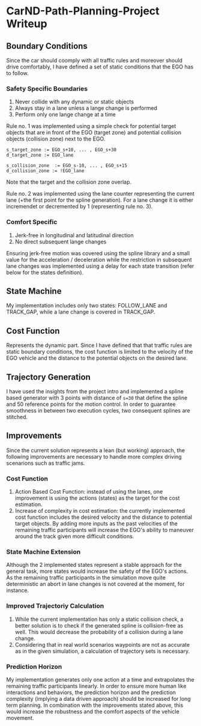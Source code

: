 # CarND-Path-Planning-Project Writeup
  
## Boundary Conditions 
Since the car should coomply with all traffic rules and moreover should drive comfortably, I have defined a set of static conditions that the EGO has to follow. 

### Safety Specific Boundaries

1. Never collide with any dynamic or static objects 
2. Always stay in a lane unless a lange change is performed
3. Perform only one lange change at a time
     
Rule no. 1 was implemented using a simple check for potential target objects that are in front of the EGO (target zone) and potential collision objects (collision zone) next to the EGO.
```
s_target_zone := EGO_s+10, ... , EGO_s+30
d_target_zone := EGO_lane

s_collision_zone  := EGO_s-10, ... , EGO_s+15
d_collision_zone := !EGO_lane 
``` 
Note that the target and the collision zone overlap.

Rule no. 2 was implemented using the lane counter representing the current lane (+the first point for the spline generation). For a lane change it is either incremendet or decremented by 1 (representing rule no. 3). 

 
### Comfort Specific 

1. Jerk-free in longitudinal and latitudinal direction
2. No direct subsequent lange changes 

Ensuring jerk-free motion was covered using the spline library and a small value for the acceleration / deceleration while the restriction in subsequent lane changes was implemented using a delay for each state transition (refer below for the states definition). 

## State Machine
My implementation includes only two states: FOLLOW_LANE and TRACK_GAP, while a lane change is covered in TRACK_GAP. 

## Cost Function
Represents the dynamic part. Since I have defined that that traffic rules are static boundary conditions, the cost function is limited to the velocity of the EGO vehicle and the distance to the potential objects on the desired lane. 

## Trajectory Generation 
I have used the insights from the project intro and implemented a spline based generator with 3 points with distance of ```s=30```  that define the spline and 50 reference points for the motion control. In order to guarantee smoothness in between two execution cycles, two consequent splines are stitched.  

## Improvements
Since the current solution represents a lean (but working) approach, the following improvements are necessary to handle more complex driving scenarions such as traffic jams. 

### Cost Function
1. Action Based Cost Function: instead of using the lanes, one improvement is using the actions (states) as the target for the cost estimation. 
2. Increase of complexity in cost estimation: the currently implemented cost function includes the desired velocity and the distance to potential target objects. By adding more inputs as the past velocities of the remaining traffic participants will increase the EGO's ability to maneuver around the track given more difficult conditions.

### State Machine Extension
Although the 2 implemented states represent a stable approach for the general task, more states would increase the safety of the EGO's actions. As the remaining traffic participants in the simulation move quite deterministic an abort in lane changes is not covered at the moment, for instance.
     
### Improved Trajectoriy Calculation
1. While the current implementation has only a static collision check, a better solution is to check if the generated spline is collision-free as well. This would decrease the probability of a collision during a lane change.
2. Considering that in real world scenarios waypoints are not as accurate as in the given simulation, a calculation of trajectory sets is necessary.

### Prediction Horizon
My implementation generates only one action at a time and extrapolates the remaining traffic participants linearly. In order to ensure more human like interactions and behaviors, the prediction horizon and the prediction complexity (implying a data driven approach) should be increased for long term planning. In combination with the improvements stated above, this would increase the robustness and the comfort aspects of the vehicle movement.

